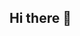## Hi there 👋

<!--
**PilotHartmann74/Pilothartmann74** is a ✨ _special_ ✨ repository because its `README.md` (this file) appears on your GitHub profile.

University student.
